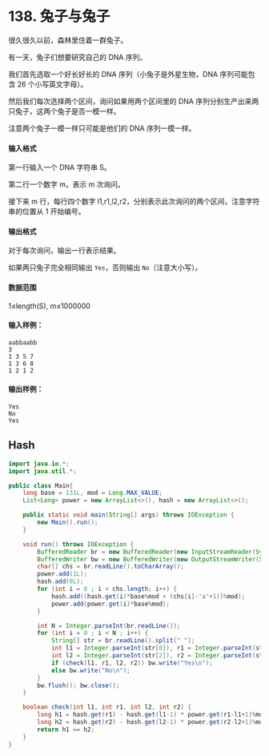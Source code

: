 # 138. 兔子与兔子

很久很久以前，森林里住着一群兔子。

有一天，兔子们想要研究自己的 DNA 序列。

我们首先选取一个好长好长的 DNA 序列（小兔子是外星生物，DNA 序列可能包含 26 个小写英文字母）。

然后我们每次选择两个区间，询问如果用两个区间里的 DNA 序列分别生产出来两只兔子，这两个兔子是否一模一样。

注意两个兔子一模一样只可能是他们的 DNA 序列一模一样。

#### 输入格式

第一行输入一个 DNA 字符串 S。

第二行一个数字 m，表示 m 次询问。

接下来 m 行，每行四个数字 l1,r1,l2,r2，分别表示此次询问的两个区间，注意字符串的位置从 1 开始编号。

#### 输出格式

对于每次询问，输出一行表示结果。

如果两只兔子完全相同输出 `Yes`，否则输出 `No`（注意大小写）。

#### 数据范围

1≤length(S), m≤1000000

#### 输入样例：

```
aabbaabb
3
1 3 5 7
1 3 6 8
1 2 1 2
```

#### 输出样例：

```
Yes
No
Yes
```



## Hash

```java
import java.io.*;
import java.util.*;

public class Main{
    long base = 131L, mod = Long.MAX_VALUE;
    List<Long> power = new ArrayList<>(), hash = new ArrayList<>();

    public static void main(String[] args) throws IOException {
        new Main().run();
    }

    void run() throws IOException {
        BufferedReader br = new BufferedReader(new InputStreamReader(System.in));
        BufferedWriter bw = new BufferedWriter(new OutputStreamWriter(System.out));
        char[] chs = br.readLine().toCharArray();
        power.add(1L);
        hash.add(0L);
        for (int i = 0 ; i < chs.length; i++) {
            hash.add((hash.get(i)*base%mod + (chs[i]-'a'+1))%mod);
            power.add(power.get(i)*base%mod);
        }

        int N = Integer.parseInt(br.readLine());
        for (int i = 0 ; i < N ; i++) {
            String[] str = br.readLine().split(" ");
            int l1 = Integer.parseInt(str[0]), r1 = Integer.parseInt(str[1]);
            int l2 = Integer.parseInt(str[2]), r2 = Integer.parseInt(str[3]);
            if (check(l1, r1, l2, r2)) bw.write("Yes\n");
            else bw.write("No\n");
        }
        bw.flush(); bw.close();
    }

    boolean check(int l1, int r1, int l2, int r2) {
        long h1 = hash.get(r1) - hash.get(l1-1) * power.get(r1-l1+1)%mod;
        long h2 = hash.get(r2) - hash.get(l2-1) * power.get(r2-l2+1)%mod;
        return h1 == h2;
    }
}
```

